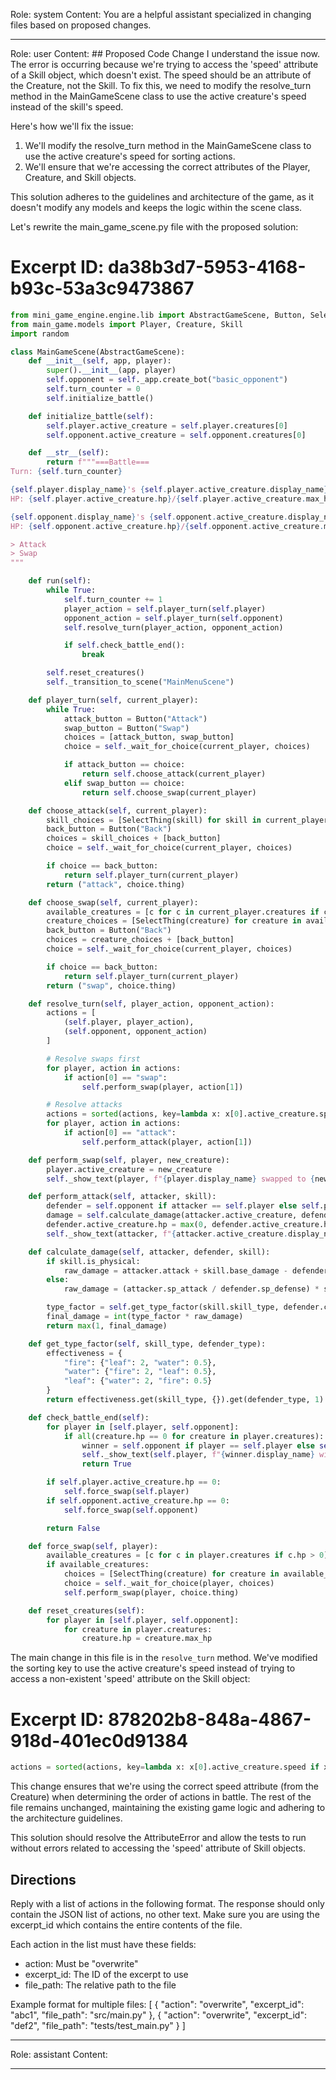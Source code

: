 Role: system
Content: You are a helpful assistant specialized in changing files based on proposed changes.
__________________
Role: user
Content: ## Proposed Code Change
I understand the issue now. The error is occurring because we're trying to access the 'speed' attribute of a Skill object, which doesn't exist. The speed should be an attribute of the Creature, not the Skill. To fix this, we need to modify the resolve_turn method in the MainGameScene class to use the active creature's speed instead of the skill's speed.

Here's how we'll fix the issue:

1. We'll modify the resolve_turn method in the MainGameScene class to use the active creature's speed for sorting actions.
2. We'll ensure that we're accessing the correct attributes of the Player, Creature, and Skill objects.

This solution adheres to the guidelines and architecture of the game, as it doesn't modify any models and keeps the logic within the scene class.

Let's rewrite the main_game_scene.py file with the proposed solution:

# Excerpt ID: da38b3d7-5953-4168-b93c-53a3c9473867
```python main_game/scenes/main_game_scene.py
from mini_game_engine.engine.lib import AbstractGameScene, Button, SelectThing
from main_game.models import Player, Creature, Skill
import random

class MainGameScene(AbstractGameScene):
    def __init__(self, app, player):
        super().__init__(app, player)
        self.opponent = self._app.create_bot("basic_opponent")
        self.turn_counter = 0
        self.initialize_battle()

    def initialize_battle(self):
        self.player.active_creature = self.player.creatures[0]
        self.opponent.active_creature = self.opponent.creatures[0]

    def __str__(self):
        return f"""===Battle===
Turn: {self.turn_counter}

{self.player.display_name}'s {self.player.active_creature.display_name}
HP: {self.player.active_creature.hp}/{self.player.active_creature.max_hp}

{self.opponent.display_name}'s {self.opponent.active_creature.display_name}
HP: {self.opponent.active_creature.hp}/{self.opponent.active_creature.max_hp}

> Attack
> Swap
"""

    def run(self):
        while True:
            self.turn_counter += 1
            player_action = self.player_turn(self.player)
            opponent_action = self.player_turn(self.opponent)
            self.resolve_turn(player_action, opponent_action)

            if self.check_battle_end():
                break

        self.reset_creatures()
        self._transition_to_scene("MainMenuScene")

    def player_turn(self, current_player):
        while True:
            attack_button = Button("Attack")
            swap_button = Button("Swap")
            choices = [attack_button, swap_button]
            choice = self._wait_for_choice(current_player, choices)

            if attack_button == choice:
                return self.choose_attack(current_player)
            elif swap_button == choice:
                return self.choose_swap(current_player)

    def choose_attack(self, current_player):
        skill_choices = [SelectThing(skill) for skill in current_player.active_creature.skills]
        back_button = Button("Back")
        choices = skill_choices + [back_button]
        choice = self._wait_for_choice(current_player, choices)

        if choice == back_button:
            return self.player_turn(current_player)
        return ("attack", choice.thing)

    def choose_swap(self, current_player):
        available_creatures = [c for c in current_player.creatures if c != current_player.active_creature and c.hp > 0]
        creature_choices = [SelectThing(creature) for creature in available_creatures]
        back_button = Button("Back")
        choices = creature_choices + [back_button]
        choice = self._wait_for_choice(current_player, choices)

        if choice == back_button:
            return self.player_turn(current_player)
        return ("swap", choice.thing)

    def resolve_turn(self, player_action, opponent_action):
        actions = [
            (self.player, player_action),
            (self.opponent, opponent_action)
        ]

        # Resolve swaps first
        for player, action in actions:
            if action[0] == "swap":
                self.perform_swap(player, action[1])

        # Resolve attacks
        actions = sorted(actions, key=lambda x: x[0].active_creature.speed if x[1][0] == "attack" else 0, reverse=True)
        for player, action in actions:
            if action[0] == "attack":
                self.perform_attack(player, action[1])

    def perform_swap(self, player, new_creature):
        player.active_creature = new_creature
        self._show_text(player, f"{player.display_name} swapped to {new_creature.display_name}!")

    def perform_attack(self, attacker, skill):
        defender = self.opponent if attacker == self.player else self.player
        damage = self.calculate_damage(attacker.active_creature, defender.active_creature, skill)
        defender.active_creature.hp = max(0, defender.active_creature.hp - damage)
        self._show_text(attacker, f"{attacker.active_creature.display_name} used {skill.display_name} and dealt {damage} damage!")

    def calculate_damage(self, attacker, defender, skill):
        if skill.is_physical:
            raw_damage = attacker.attack + skill.base_damage - defender.defense
        else:
            raw_damage = (attacker.sp_attack / defender.sp_defense) * skill.base_damage

        type_factor = self.get_type_factor(skill.skill_type, defender.creature_type)
        final_damage = int(type_factor * raw_damage)
        return max(1, final_damage)

    def get_type_factor(self, skill_type, defender_type):
        effectiveness = {
            "fire": {"leaf": 2, "water": 0.5},
            "water": {"fire": 2, "leaf": 0.5},
            "leaf": {"water": 2, "fire": 0.5}
        }
        return effectiveness.get(skill_type, {}).get(defender_type, 1)

    def check_battle_end(self):
        for player in [self.player, self.opponent]:
            if all(creature.hp == 0 for creature in player.creatures):
                winner = self.opponent if player == self.player else self.player
                self._show_text(self.player, f"{winner.display_name} wins the battle!")
                return True

        if self.player.active_creature.hp == 0:
            self.force_swap(self.player)
        if self.opponent.active_creature.hp == 0:
            self.force_swap(self.opponent)

        return False

    def force_swap(self, player):
        available_creatures = [c for c in player.creatures if c.hp > 0]
        if available_creatures:
            choices = [SelectThing(creature) for creature in available_creatures]
            choice = self._wait_for_choice(player, choices)
            self.perform_swap(player, choice.thing)

    def reset_creatures(self):
        for player in [self.player, self.opponent]:
            for creature in player.creatures:
                creature.hp = creature.max_hp
```

The main change in this file is in the `resolve_turn` method. We've modified the sorting key to use the active creature's speed instead of trying to access a non-existent 'speed' attribute on the Skill object:

# Excerpt ID: 878202b8-848a-4867-918d-401ec0d91384
```python
actions = sorted(actions, key=lambda x: x[0].active_creature.speed if x[1][0] == "attack" else 0, reverse=True)
```

This change ensures that we're using the correct speed attribute (from the Creature) when determining the order of actions in battle. The rest of the file remains unchanged, maintaining the existing game logic and adhering to the architecture guidelines.

This solution should resolve the AttributeError and allow the tests to run without errors related to accessing the 'speed' attribute of Skill objects.

## Directions
Reply with a list of actions in the following format. The response should only contain the JSON list of actions, no other text.
Make sure you are using the excerpt_id which contains the entire contents of the file.

Each action in the list must have these fields:
- action: Must be "overwrite"
- excerpt_id: The ID of the excerpt to use
- file_path: The relative path to the file

Example format for multiple files:
[
    {
        "action": "overwrite",
        "excerpt_id": "abc1",
        "file_path": "src/main.py"
    },
    {
        "action": "overwrite",
        "excerpt_id": "def2",
        "file_path": "tests/test_main.py"
    }
]
__________________
Role: assistant
Content: 
__________________
